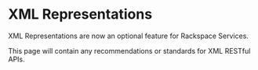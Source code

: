 # XML Representations

XML Representations are now an optional feature for Rackspace Services.

This page will contain any recommendations or standards for XML RESTful APIs.
